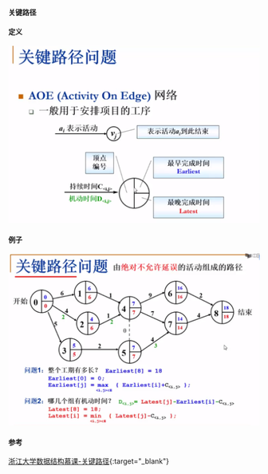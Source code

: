 #### 关键路径

#### 定义

![](/img/in-post/2018-04-21-data-structure-graph-critical-path/AOE.png)

#### 例子

![](/img/in-post/2018-04-21-data-structure-graph-critical-path/例子.png)

#### 参考

[浙江大学数据结构慕课-关键路径](https://www.bilibili.com/video/av8957042/?p=59){:target="_blank"}


